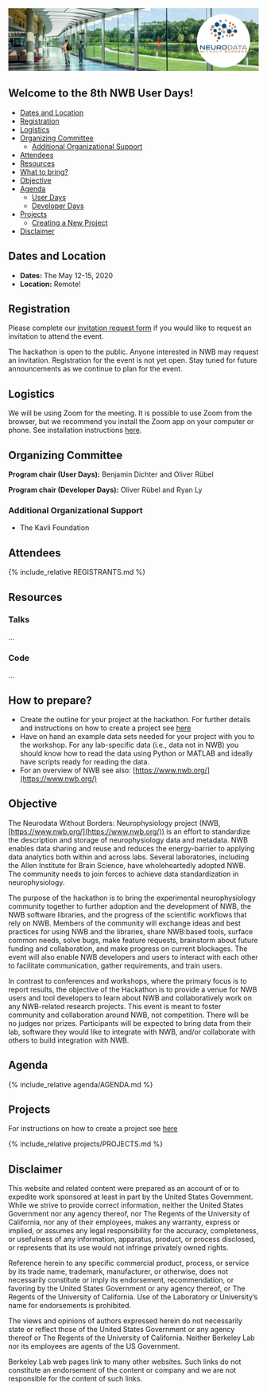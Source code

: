 <img alt="Remote hackathon" src="banner_hck08.png">

## Welcome to the 8th NWB User Days!

  * [Dates and Location](#dates-and-location)
  * [Registration](#registration)
  * [Logistics](#logistics)
  * [Organizing Committee](#organizing-committee)
    * [Additional Organizational Support](#additional-organizational-support)
  * [Attendees](#attendees)
  * [Resources](#resources)
  * [What to bring?](#what-to-bring)
  * [Objective](#objective)
  * [Agenda](#agenda)
    * [User Days](#agenda-user-days)
    * [Developer Days](#agenda-developer-days)
  * [Projects](#projects)
     * [Creating a New Project](projects/README.md)
  * [Disclaimer](#disclaimer)


## Dates and Location

- **Dates:** The May 12-15, 2020
- **Location:** Remote!


## Registration

Please complete our [invitation request form](https://forms.gle/XmgkQhrpGrtv4MqG7) if you would like to request an invitation to attend the event.

The hackathon is open to the public. Anyone interested in NWB may request an invitation. Registration for the event is not yet open. Stay tuned for future announcements as we continue to plan for the event.

## Logistics

We will be using Zoom for the meeting. It is possible to use Zoom from the browser, but we recommend you install the Zoom app on your computer or phone. See installation instructions [here](https://zoom.us/download).

## Organizing Committee

**Program chair (User Days):** Benjamin Dichter and Oliver Rübel

**Program chair (Developer Days):** Oliver Rübel and Ryan Ly

### Additional Organizational Support

- The Kavli Foundation

## Attendees

<!-- ORGANIZERS: please edit REGISTRANTS.md -->
{% include_relative REGISTRANTS.md %}

## Resources

### Talks

...

### Code

...

## How to prepare?

* Create the outline for your project at the hackathon. For further details and instructions on how to create a project see [here](projects/README.md)
* Have on hand an example data sets needed for your project with you to the workshop. For any lab-specific data (i.e., data not in NWB) you should know how to read the data using Python or MATLAB and ideally have scripts ready for reading the data.
* For an overview of NWB see also: [https://www.nwb.org/](https://www.nwb.org/)

## Objective

The Neurodata Without Borders: Neurophysiology project (NWB, [https://www.nwb.org/](https://www.nwb.org/)) is an effort to standardize the description and storage of neurophysiology data and metadata. NWB enables data sharing and reuse and reduces the energy-barrier to applying data analytics both within and across labs. Several laboratories, including the Allen Institute for Brain Science, have wholeheartedly adopted NWB. The community needs to join forces to achieve data standardization in neurophysiology.

The purpose of the hackathon is to bring the experimental neurophysiology community together to further adoption and the development of NWB, the NWB software libraries, and the progress of the scientific workflows that rely on NWB. Members of the community will exchange ideas and best practices for using NWB and the libraries, share NWB:based tools, surface common needs, solve bugs, make feature requests, brainstorm about future funding and collaboration, and make progress on current blockages. The event will also enable NWB developers and users to interact with each other to facilitate communication, gather requirements, and train users.

In contrast to conferences and workshops, where the primary focus is to report results, the objective of the Hackathon is to provide a venue for NWB users and tool developers to learn about NWB and collaboratively work on any NWB-related research projects. This event is meant to foster community and collaboration around NWB, not competition. There will be no judges nor prizes. Participants will be expected to bring data from their lab, software they would like to integrate with NWB, and/or collaborate with others to build integration with NWB.

## Agenda

<!-- ORGANIZERS: please edit AGENDA.md -->

{% include_relative agenda/AGENDA.md %}

## Projects

<a name="ProjectsList"/>

For instructions on how to create a project see [here](projects/README.md)

{% include_relative projects/PROJECTS.md %}

## Disclaimer

This website and related content were prepared as an account of or to expedite work sponsored at least in part by the United States Government. While we strive to provide correct information, neither the United States Government nor any agency thereof, nor The Regents of the University of California, nor any of their employees, makes any warranty, express or implied, or assumes any legal responsibility for the accuracy, completeness, or usefulness of any information, apparatus, product, or process disclosed, or represents that its use would not infringe privately owned rights.

Reference herein to any specific commercial product, process, or service by its trade name, trademark, manufacturer, or otherwise, does not necessarily constitute or imply its endorsement, recommendation, or favoring by the United States Government or any agency thereof, or The Regents of the University of California.  Use of the Laboratory or University’s name for endorsements is prohibited.

The views and opinions of authors expressed herein do not necessarily state or reflect those of the United States Government or any agency thereof or The Regents of the University of California.  Neither Berkeley Lab nor its employees are agents of the US Government.

Berkeley Lab web pages link to many other websites.  Such links do not constitute an endorsement of the content or company and we are not responsible for the content of such links.



